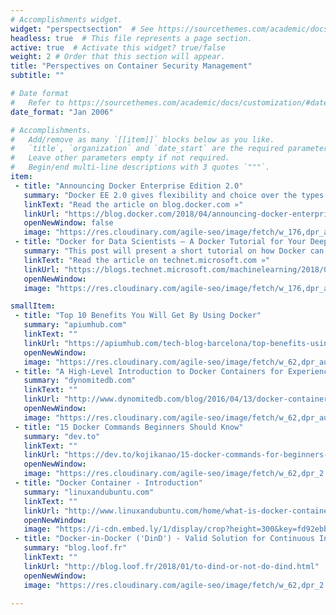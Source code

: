 ```yaml
---
# Accomplishments widget.
widget: "perspectsection"  # See https://sourcethemes.com/academic/docs/page-builder/
headless: true  # This file represents a page section.
active: true  # Activate this widget? true/false
weight: 2 # Order that this section will appear.
title: "Perspectives on Container Security Management"
subtitle: ""

# Date format
#   Refer to https://sourcethemes.com/academic/docs/customization/#date-format
date_format: "Jan 2006"

# Accomplishments.
#   Add/remove as many `[[item]]` blocks below as you like.
#   `title`, `organization` and `date_start` are the required parameters.
#   Leave other parameters empty if not required.
#   Begin/end multi-line descriptions with 3 quotes `"""`.
item:
 - title: "Announcing Docker Enterprise Edition 2.0"
   summary: "Docker EE 2.0 gives flexibility and choice over the types of applications supported, orchestrators used, and where it’s deployed.This article will walk through some of the key new capabilities of Docker EE 2.0."
   linkText: "Read the article on blog.docker.com »"
   linkUrl: "https://blog.docker.com/2018/04/announcing-docker-enterprise-edition-2-0/"
   openNewWindow: false
   image: "https://res.cloudinary.com/agile-seo/image/fetch/w_176,dpr_auto,d_blank_am8gzx.png/https%3A%2F%2Flogo.clearbit.com%2Fblog.docker.com%3Fsize%3D250"
 - title: "Docker for Data Scientists – A Docker Tutorial for Your Deep Learning Projects"
   summary: "This post will present a short tutorial on how Docker can give your deep learning projects a jump start. In the process you will learn the basics of how to interact with Docker containers and create custom Docker images for your AI workloads."
   linkText: "Read the article on technet.microsoft.com »"
   linkUrl: "https://blogs.technet.microsoft.com/machinelearning/2018/03/15/demystifying-docker-for-data-scientists-a-docker-tutorial-for-your-deep-learning-projects/?WT.mc_id=Revolutions-blog-davidsmi"
   openNewWindow: 
   image: "https://res.cloudinary.com/agile-seo/image/fetch/w_176,dpr_auto,d_blank_am8gzx.png/https%3A%2F%2Flogo.clearbit.com%2Ftechnet.microsoft.com%3Fsize%3D250"

smallItem: 
 - title: "Top 10 Benefits You Will Get By Using Docker"
   summary: "apiumhub.com"
   linkText: ""
   linkUrl: "https://apiumhub.com/tech-blog-barcelona/top-benefits-using-docker/"
   openNewWindow: 
   image: "https://res.cloudinary.com/agile-seo/image/fetch/w_62,dpr_auto,d_blank_am8gzx.png/https%3A%2F%2Flogo.clearbit.com%2Fapiumhub.com%3Fsize%3D250"
 - title: "A High-Level Introduction to Docker Containers for Experienced Engineers"
   summary: "dynomitedb.com"
   linkText: ""
   linkUrl: "http://www.dynomitedb.com/blog/2016/04/13/docker-containers/"
   openNewWindow: 
   image: "https://res.cloudinary.com/agile-seo/image/fetch/w_62,dpr_auto,d_blank_am8gzx.png/https%3A%2F%2Flogo.clearbit.com%2Fdynomitedb.com%3Fsize%3D250"
 - title: "15 Docker Commands Beginners Should Know"
   summary: "dev.to"
   linkText: ""
   linkUrl: "https://dev.to/kojikanao/15-docker-commands-for-beginners-4m4d"
   openNewWindow: 
   image: "https://res.cloudinary.com/agile-seo/image/fetch/w_62,dpr_2.0,d_blank_am8gzx.png/https%3A%2F%2Flogo.clearbit.com%2Fdev.to%3Fsize%3D250"
 - title: "Docker Container - Introduction"
   summary: "linuxandubuntu.com"
   linkText: ""
   linkUrl: "http://www.linuxandubuntu.com/home/what-is-docker-container"
   openNewWindow:
   image: "https://i-cdn.embed.ly/1/display/crop?height=300&key=fd92ebbc52fc43fb98f69e50e7893c13&url=http%3A%2F%2Fwww.linuxandubuntu.com%2Fwp-content%2Fuploads%2F2019%2F07%2Fdocker-deploy-applications-easily.jpg&width=636"
 - title: "Docker-in-Docker ('DinD') - Valid Solution for Continuous Integration?"
   summary: "blog.loof.fr"
   linkText: ""
   linkUrl: "http://blog.loof.fr/2018/01/to-dind-or-not-do-dind.html"
   openNewWindow: 
   image: "https://res.cloudinary.com/agile-seo/image/fetch/w_62,dpr_2.0,d_blank_am8gzx.png/https%3A%2F%2Flogo.clearbit.com%2Fblog.loof.fr%3Fsize%3D250"

---
```


 